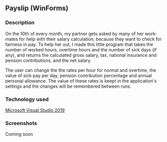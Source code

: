 <h2> Payslip (WinForms) </h2>

<h3> Description </h3>

<p>On the 10th of every month, my partner gets asked by many of her work-mates for help with their salary calculation, because they want to check  for fairness in pay. To help her out, I made this little program that takes the number of worked hours, overtime hours and the number of sick days (if any), and returns the calculated gross salary, tax, national insurance and pension contributions, and the net salary.</p>
<p>The user can change the the rates per hour for normal and overtime, the value of sick pay per day, pension contribution percentage and annual personal allowance. The value of these rates is keept in the application's settings and the changes will be remembered between runs.</p>


<h3> Technology used </h3>
<a href="https://visualstudio.microsoft.com/vs/older-downloads/">Microsoft Visual Studio 2019</a>

<h3> Screenshots </h3>

<p> Coming soon </p>
